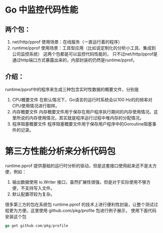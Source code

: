 # Go 中监控代码性能
## 两个包：
1. net/http/pprof
使用场景：在线服务（一直运行着的程序）
2. runtime/pprof
使用场景：工具型应用（比如说定制化的分析小工具、集成到公司监控系统）
这两个包都是可以监控代码性能的， 只不过net/http/pprof是通过http端口方式暴露出来的，内部封装的仍然是runtime/pprof。

## 介绍：
runtime/pprof中的程序来生成三种包含实时性数据的概要文件，分别是
1. CPU概要文件
在默认情况下，Go语言的运行时系统会以100 Hz的的频率对CPU使用情况进行取样。
2. 内存概要文件
内存概要文件用于保存在用户程序执行期间的内存使用情况。这里所说的内存使用情况，其实就是程序运行过程中堆内存的分配情况。
3. 程序阻塞概要文件
程序阻塞概要文件用于保存用户程序中的Goroutine阻塞事件的记录。



# 第三方性能分析来分析代码包
runtime.pprof 提供基础的运行时分析的驱动，但是这套接口使用起来还不是太方便，例如：
1. 输出数据使用 io.Writer 接口，虽然扩展性很强，但是对于实际使用不够方便，不支持写入文件。
2. 默认配置项较为复杂。

很多第三方的包在系统包 runtime.pprof 的技术上进行便利性封装，让整个测试过程更为方便。这里使用 github.com/pkg/profile 包进行例子展示，
使用下面代码安装这个包
```go
go get github.com/pkg/profile
```






